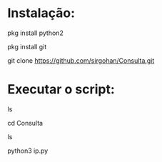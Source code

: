 # Instalação:
pkg install python2


pkg install git


git clone https://github.com/sirgohan/Consulta.git



# Executar o script:
ls


cd Consulta


ls


python3 ip.py
